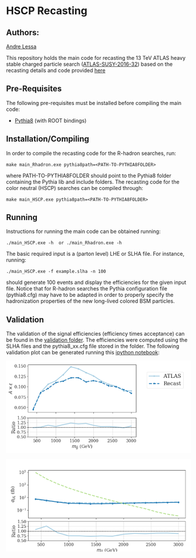 # HSCP Recasting #

## Authors: ##
[Andre Lessa](mailto:andre.lessa@ufabc.edu.br)

This repository holds the main code for recasting the 13 TeV ATLAS heavy stable charged particle
search ([ATLAS-SUSY-2016-32](http://atlas.web.cern.ch/Atlas/GROUPS/PHYSICS/PAPERS/SUSY-2016-32/))
based on the recasting details and code provided [here](http://atlas.web.cern.ch/Atlas/GROUPS/PHYSICS/PAPERS/SUSY-2016-32/hepdata_info.pdf)

## Pre-Requisites ##

The following pre-requisites must be installed before compiling the main code:

  * [Pythia8](http://home.thep.lu.se/~torbjorn/pythia8/) (with ROOT bindings)

## Installation/Compiling ##

In order to compile the recasting code for the R-hadron searches, run:

```
make main_Rhadron.exe pythia8path=<PATH-TO-PYTHIA8FOLDER>
```

where PATH-TO-PYTHIA8FOLDER should point to the Pythia8 folder containing the Pythia lib and include folders.
The recasting code for the color neutral (HSCP) searches can be compiled through:

```
make main_HSCP.exe pythia8path=<PATH-TO-PYTHIA8FOLDER>
```


## Running ##

Instructions for running the main code can be obtained running:

```
./main_HSCP.exe -h  or ./main_Rhadron.exe -h
```

The basic required input is a (parton level) LHE or SLHA file.
For instance, running:

```
./main_HSCP.exe -f example.slha -n 100
```

should generate 100 events and display the efficiencies for the given input file.
Notice that for R-hadron searches the Pythia configuration file (pythia8.cfg) may have to be adapted
in order to properly specify the hadronization properties of the new long-lived colored BSM particles.


## Validation ##

The validation of the signal efficiencies (efficiency times acceptance) can be found in the [validation folder](validation).
The efficiencies were computed using the SLHA files and the pythia8_xx.cfg file stored in the folder.
The following validation plot can be generated running this [ipython notebook](validation/validationGluino.ipynb):


![Alt text](validation/gluino_eff.png?raw=true "Validation Plot for Efficiencies")

![Alt text](validation/gluino_UL.png?raw=true "Validation Plot for Upper Limits")
